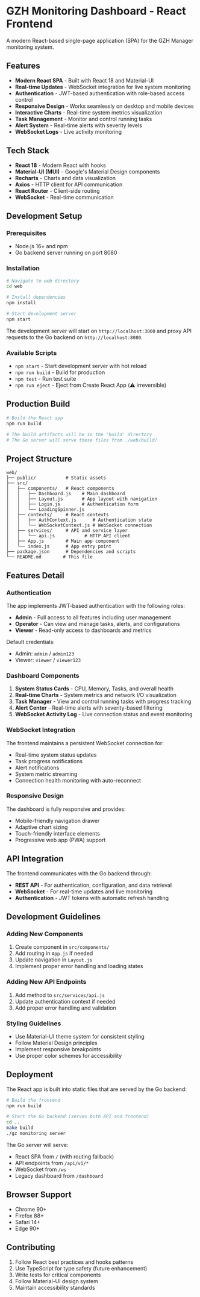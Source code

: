 # GZH Monitoring Dashboard - React Frontend

A modern React-based single-page application (SPA) for the GZH Manager monitoring system.

## Features

- **Modern React SPA** - Built with React 18 and Material-UI
- **Real-time Updates** - WebSocket integration for live system monitoring
- **Authentication** - JWT-based authentication with role-based access control
- **Responsive Design** - Works seamlessly on desktop and mobile devices
- **Interactive Charts** - Real-time system metrics visualization
- **Task Management** - Monitor and control running tasks
- **Alert System** - Real-time alerts with severity levels
- **WebSocket Logs** - Live activity monitoring

## Tech Stack

- **React 18** - Modern React with hooks
- **Material-UI (MUI)** - Google's Material Design components
- **Recharts** - Charts and data visualization
- **Axios** - HTTP client for API communication
- **React Router** - Client-side routing
- **WebSocket** - Real-time communication

## Development Setup

### Prerequisites

- Node.js 16+ and npm
- Go backend server running on port 8080

### Installation

```bash
# Navigate to web directory
cd web

# Install dependencies
npm install

# Start development server
npm start
```

The development server will start on `http://localhost:3000` and proxy API requests to the Go backend on `http://localhost:8080`.

### Available Scripts

- `npm start` - Start development server with hot reload
- `npm run build` - Build for production
- `npm test` - Run test suite
- `npm run eject` - Eject from Create React App (⚠️ irreversible)

## Production Build

```bash
# Build the React app
npm run build

# The build artifacts will be in the 'build' directory
# The Go server will serve these files from ./web/build/
```

## Project Structure

```
web/
├── public/           # Static assets
├── src/
│   ├── components/   # React components
│   │   ├── Dashboard.js    # Main dashboard
│   │   ├── Layout.js       # App layout with navigation
│   │   ├── Login.js        # Authentication form
│   │   └── LoadingSpinner.js
│   ├── contexts/     # React contexts
│   │   ├── AuthContext.js      # Authentication state
│   │   └── WebSocketContext.js # WebSocket connection
│   ├── services/     # API and service layer
│   │   └── api.js           # HTTP API client
│   ├── App.js        # Main app component
│   └── index.js      # App entry point
├── package.json      # Dependencies and scripts
└── README.md        # This file
```

## Features Detail

### Authentication

The app implements JWT-based authentication with the following roles:

- **Admin** - Full access to all features including user management
- **Operator** - Can view and manage tasks, alerts, and configurations
- **Viewer** - Read-only access to dashboards and metrics

Default credentials:
- Admin: `admin` / `admin123`
- Viewer: `viewer` / `viewer123`

### Dashboard Components

1. **System Status Cards** - CPU, Memory, Tasks, and overall health
2. **Real-time Charts** - System metrics and network I/O visualization
3. **Task Manager** - View and control running tasks with progress tracking
4. **Alert Center** - Real-time alerts with severity-based filtering
5. **WebSocket Activity Log** - Live connection status and event monitoring

### WebSocket Integration

The frontend maintains a persistent WebSocket connection for:

- Real-time system status updates
- Task progress notifications
- Alert notifications
- System metric streaming
- Connection health monitoring with auto-reconnect

### Responsive Design

The dashboard is fully responsive and provides:

- Mobile-friendly navigation drawer
- Adaptive chart sizing
- Touch-friendly interface elements
- Progressive web app (PWA) support

## API Integration

The frontend communicates with the Go backend through:

- **REST API** - For authentication, configuration, and data retrieval
- **WebSocket** - For real-time updates and live monitoring
- **Authentication** - JWT tokens with automatic refresh handling

## Development Guidelines

### Adding New Components

1. Create component in `src/components/`
2. Add routing in `App.js` if needed
3. Update navigation in `Layout.js`
4. Implement proper error handling and loading states

### Adding New API Endpoints

1. Add method to `src/services/api.js`
2. Update authentication context if needed
3. Add proper error handling and validation

### Styling Guidelines

- Use Material-UI theme system for consistent styling
- Follow Material Design principles
- Implement responsive breakpoints
- Use proper color schemes for accessibility

## Deployment

The React app is built into static files that are served by the Go backend:

```bash
# Build the frontend
npm run build

# Start the Go backend (serves both API and frontend)
cd ..
make build
./gz monitoring server
```

The Go server will serve:
- React SPA from `/` (with routing fallback)
- API endpoints from `/api/v1/*`
- WebSocket from `/ws`
- Legacy dashboard from `/dashboard`

## Browser Support

- Chrome 90+
- Firefox 88+
- Safari 14+
- Edge 90+

## Contributing

1. Follow React best practices and hooks patterns
2. Use TypeScript for type safety (future enhancement)
3. Write tests for critical components
4. Follow Material-UI design system
5. Maintain accessibility standards